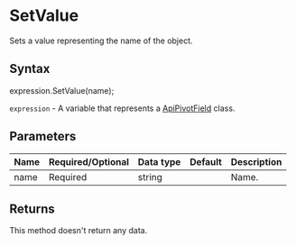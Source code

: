 # SetValue

Sets a value representing the name of the object.

## Syntax

expression.SetValue(name);

`expression` - A variable that represents a [ApiPivotField](../ApiPivotField.md) class.

## Parameters

| **Name** | **Required/Optional** | **Data type** | **Default** | **Description** |
| ------------- | ------------- | ------------- | ------------- | ------------- |
| name | Required | string |  | Name. |

## Returns

This method doesn't return any data.